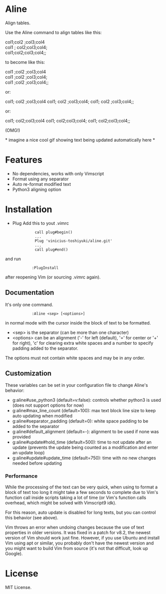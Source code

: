 # Aline

Align tables.

Use the Aline command to align tables like this:

col1;col2  ;col3;col4<br>
col1 ; col2;col3;col4;<br>
col1;col2;col3;col4;;

to become like this:

col1 ;col2  ;col3;col4<br>
col1 ;col2  ;col3;col4;<br>
col1 ;col2  ;col3;col4;;

or:

 col1; col2 ;col3;col4
 col1; col2 ;col3;col4;
 col1; col2 ;col3;col4;;

or:

 col1;  col2;col3;col4
 col1;  col2;col3;col4;
 col1;  col2;col3;col4;;

(OMG!)


\* imagine a nice cool gif showing text being updated automatically here \*

# Features

* No dependencies, works with only Vimscript
* Format using any separator
* Auto re-format modified text
* Python3 aligning option

# Installation

* Plug
Add this to yout .vimrc

				call plug#begin()
				...
				Plug 'vinicius-toshiyuki/aline.git'
				...
				call plug#end()
and run

				:PlugInstall
after reopening Vim (or sourcing .vimrc again).

## Documentation

It's only one command.

				:Aline <sep> [<options>]
in normal mode with the cursor inside the block of text to be formatted.

* \<sep\> is the separator (can be more than one character)
* \<options\>  can be an alignment ('-' for left (default), '=' for center or '+' for right), 'c' for clearing extra white spaces and a number to specify padding added to the separator.

The options must not contain white spaces and may be in any order.

## Customization

These variables can be set in your configuration file to change Aline's behavior:
 
* g:aline#use\_python3 (default=v:false): controls whether python3 is used (does not support options for now)
* g:aline#max\_line_count (default=100): max text block line size to keep auto updating when modified
* g:aline#separator\_padding (default=0): white space padding to be added to the separator
* g:aline#default\_alignment (default=-): alignment to be used if none was provided
* g:aline#update#hold\_time (default=500): time to not update after an update (prevents the update being counted as a modification and enter an update loop)
* g:aline#update#update\_time (default=750): time with no new changes needed before updating

### Performance

While the processing of the text can be very quick, when using to format a block of text too long it might take a few seconds to complete due to Vim's function call inside scripts taking a lot of time (or Vim's function calls overhead, which might be solved with Vimscript9 idk).

For this reason, auto update is disabled for long texts, but you can control this behavior (see above).

Vim throws an error when undoing changes because the use of text properties in older versions. It was fixed in a patch for v8.2, the newest version of Vim should work just fine. However, if you use Ubuntu and install Vim using apt or similar, you probably don't have the newest version and you might want to build Vim from source (it's not that difficult, look up Google).

# License

MIT License.
